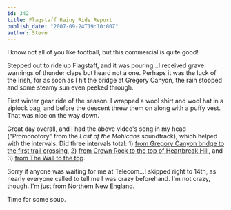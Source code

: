 ```yaml
---
id: 342
title: Flagstaff Rainy Ride Report
publish_date: "2007-09-24T19:10:00Z"
author: Steve
---
```

  
I know not all of you like football, but this commercial is quite good!

Stepped out to ride up Flagstaff, and it was pouring...I received grave warnings of thunder claps but heard not a one. Perhaps it was the luck of the Irish, for as soon as I hit the bridge at Gregory Canyon, the rain stopped and some steamy sun even peeked through.

First winter gear ride of the season. I wrapped a wool shirt and wool hat in a ziplock bag, and before the descent threw them on along with a puffy vest. That was nice on the way down.

Great day overall, and I had the above video's song in my head ("Promonotory" from the _Last of the Mohicans_ soundtrack), which helped with the intervals. Did three intervals total: 1) [from Gregory Canyon bridge to the first trail crossing](http://maps.google.com/maps/ms?ie=UTF8&hl=en&msa=0&ll=40.00326,-105.292196&spn=0.007758,0.020084&t=h&z=16&om=1&msid=106412931864288195098.00043ae6eeb5da567ccd0), 2) [from Crown Rock to the top of Heartbreak Hill](http://maps.google.com/maps/ms?ie=UTF8&hl=en&msa=0&msid=106412931864288195098.00043ae6fbf3c06dda9ae&ll=40.001435,-105.298891&spn=0.003879,0.010042&t=h&z=17&om=1), and 3) [from The Wall to the top](http://maps.google.com/maps/ms?ie=UTF8&hl=en&msa=0&ll=40.000728,-105.303118&spn=0.007758,0.020084&t=h&z=16&om=1&msid=106412931864288195098.00043ae7123afb2a2eb7f).

Sorry if anyone was waiting for me at Telecom...I skipped right to 14th, as nearly everyone called to tell me I was crazy beforehand. I'm not crazy, though. I'm just from Northern New England.

Time for some soup.

